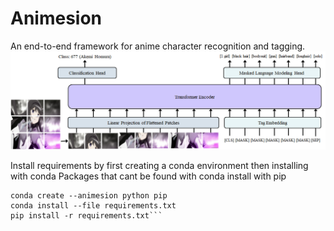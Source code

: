 # Animesion
An end-to-end framework for anime character recognition and tagging.
![](./classification/data_exploration/figures/AnimesionSystemDiagram.png)

Install requirements by first creating a conda environment then installing with conda
Packages that cant be found with conda install with pip
```
conda create --animesion python pip
conda install --file requirements.txt
pip install -r requirements.txt```
